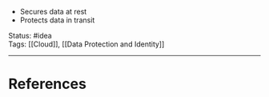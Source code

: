 - ﻿﻿Secures data at rest
- ﻿﻿Protects data in transit


Status: #idea  
Tags:  [[Cloud]], [[Data Protection and Identity]]

---
# References